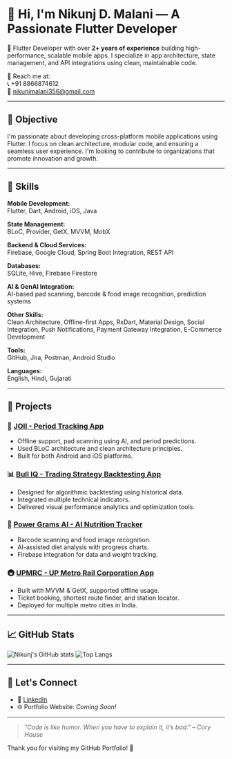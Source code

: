 # 👋 Hi, I'm Nikunj D. Malani — A Passionate Flutter Developer

📱 Flutter Developer with over **2+ years of experience** building high-performance, scalable mobile apps. I specialize in app architecture, state management, and API integrations using clean, maintainable code.

📩 Reach me at:  
📞 +91 8866874612  
📧 nikunjmalani356@gmail.com

---

## 🎯 Objective

I'm passionate about developing cross-platform mobile applications using Flutter. I focus on clean architecture, modular code, and ensuring a seamless user experience. I'm looking to contribute to organizations that promote innovation and growth.

---

## 🧠 Skills

**Mobile Development:**  
Flutter, Dart, Android, iOS, Java

**State Management:**  
BLoC, Provider, GetX, MVVM, MobX

**Backend & Cloud Services:**  
Firebase, Google Cloud, Spring Boot Integration, REST API

**Databases:**  
SQLite, Hive, Firebase Firestore

**AI & GenAI Integration:**  
AI-based pad scanning, barcode & food image recognition, prediction systems

**Other Skills:**  
Clean Architecture, Offline-first Apps, RxDart, Material Design, Social Integration, Push Notifications, Payment Gateway Integration, E-Commerce Development

**Tools:**  
GitHub, Jira, Postman, Android Studio

**Languages:**  
English, Hindi, Gujarati

---

## 🚀 Projects

### 📱 [JOII - Period Tracking App](#)
- Offline support, pad scanning using AI, and period predictions.
- Used BLoC architecture and clean architecture principles.
- Built for both Android and iOS platforms.

### 📊 [Bull IQ - Trading Strategy Backtesting App](#)
- Designed for algorithmic backtesting using historical data.
- Integrated multiple technical indicators.
- Delivered visual performance analytics and optimization tools.

### 🧠 [Power Grams AI - AI Nutrition Tracker](#)
- Barcode scanning and food image recognition.
- AI-assisted diet analysis with progress charts.
- Firebase integration for data and weight tracking.

### 🚇 [UPMRC - UP Metro Rail Corporation App](#)
- Built with MVVM & GetX, supported offline usage.
- Ticket booking, shortest route finder, and station locator.
- Deployed for multiple metro cities in India.

---

## 📈 GitHub Stats

![Nikunj's GitHub stats](https://github-readme-stats.vercel.app/api?username=nikunjmalani&show_icons=true&theme=tokyonight)
![Top Langs](https://github-readme-stats.vercel.app/api/top-langs/?username=nikunjmalani&layout=compact&theme=tokyonight)

---

## 🔗 Let's Connect

- 💼 [LinkedIn](https://www.linkedin.com/in/nikunj-malani-24b954190/)
- 🌐 Portfolio Website: _Coming Soon!_

---

> _"Code is like humor. When you have to explain it, it’s bad." – Cory House_

Thank you for visiting my GitHub Portfolio! 🙏
